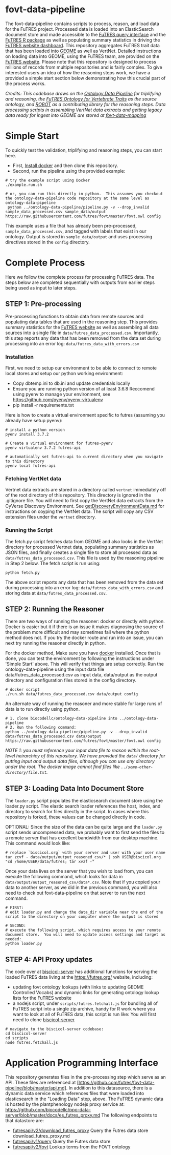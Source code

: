 # fovt-data-pipeline

The fovt-data-pipeline contains scripts to process, reason, and load data for the FuTRES project.  Processed data is loaded into an ElasticSearch document store and made accessible to the [FuTRES query interface](https://futres-data-interface.netlify.app/) and the [FuTRES R package](https://github.com/futres/rfutres)  as well as populating summary statistics in driving the [FuTRES website dashboard](https://futres.org/).  This repository aggregates FuTRES trait data that has been loaded into [GEOME](https://geome-db.org/) as well as VertNet.  Detailed instructions on loading data into GEOME, using the FuTRES team, are provided on the [FuTRES website](https://futres.org/data_tutorial/).  Please note that this repository is designed to process millions of records from multiple repositories and is fairly complex.  To give interested users an idea of how the reasoning steps work, we have a provided a simple start section below demonstrating how this crucial part of the process works.  

*Credits: This codebase draws on the [Ontology Data Pipeline](https://github.com/biocodellc/ontology-data-pipeline) for triplifying and reasoning, the [FuTRES Ontology for Vertebrate Traits](https://github.com/futres/fovt) as the source ontology, and [ROBOT](http://robot.obolibrary.org/) as a contributing library for the reasoning steps.  Data processing scripts in assembling VertNet data extracts and getting legacy data ready for ingest into GEOME are stored at [fovt-data-mapping](https://github.com/futres/fovt-data-mapping)*

# Simple Start
To quickly test the validation, triplifying and reasoning steps, you can start here.

  * First, [Install docker](https://docs.docker.com/install/) and then clone this repository.  
  * Second, run the pipeline using the provided example:

```
# try the example script using Docker
./example.run.sh

# or, you can run this directly in python.  This assumes you checkout the ontology-data-pipeline code repository at the same level as ontology-data-pipeline
 python ../ontology-data-pipeline/pipeline.py -v --drop_invalid  sample_data_processed.csv sample_data/output https://raw.githubusercontent.com/futres/fovt/master/fovt.owl config
```

This example uses a file that has already been pre-processed, `sample_data_processed.csv`, and tagged with labels that exist in our ontology.  Output is stored in `sample_data/output` and uses processing directives stored in the `config` directory.

# Complete Process 
Here we follow the complete process for processing FuTRES data.  The steps below are completed sequentially with outputs from earlier steps being used as input to later steps.

## STEP 1: Pre-processing
Pre-processing functions to obtain data from remote sources and populating data tables that are used in the reasoning step.   This provides summary statistics for the [FuTRES website](https://futres.org/) as well as assembling all data sources into a single file in `data/futres_data_processed.csv`.  Importantly, this step reports any data that has been removed from the data set during processing into an error log: `data/futres_data_with_errors.csv`

### Installation
First, we need to setup our environment to be able to connect to remote local stores and setup our python working environment:

  * Copy dbtemp.ini to db.ini and update credentials locally
  * Ensure you are running python version of at least 3.6.8  Reccomend using pyenv to manage your environment, see https://github.com/pyenv/pyenv-virtualenv
  * pip install -r requirements.txt

Here is how to create a virtual environment specific to futres (assuming you already have setup pyenv):
```
# install a python version
pyenv install 3.7.2

# Create a virtual environment for futres-pyenv
pyenv virtualenv 3.7.2 futres-api

# automatically set futres-api to current directory when you navigate to this directory
pyenv local futres-api
```

### Fetching VertNet data
Vertnet data extracts are stored in a directory called `vertnet` immediately off of the root directory of this repository.
This directory is ignored in the .gitignore file.  You will need to first copy the VertNet data extracts from the CyVerse Discovery Environment. See [getDiscoveryEnvironmentData.md](getDiscoveryEnvironmentData.md) for instructions on coyping the VertNet data.  The script will copy any CSV extension files under the `vertnet` directory.

### Running the Script
The fetch.py script fetches data from GEOME and also looks in the VertNet directory for
processed Vertnet data,  populating summary statistics as JSON files, and finally creates a single file to store all processed data as  `data/futres_data_processed.csv`.  This file is used by the reasoning pipeline in Step 2 below.  The fetch script is run using:

```
python fetch.py
```

The above script reports any data that has been removed from the data set during processing into an error log: `data/futres_data_with_errors.csv` and storing data at `data/futres_data_processed.csv`.

## STEP 2: Running the Reasoner
There are two ways of running the reasoner: docker or directly with python.  Docker is easier but it if there is an issue it makes diagnosing the source of the problem more difficult and may sometimes fail where the python method does not.  If you try the docker route and run into an issue, you can next try running the reasoner directly in python.

For the docker method, Make sure you have [docker](https://docs.docker.com/install/) installed.  Once that is done, you can test
the environment by following the instructions under 'Simple Start' above.  This will verify that things are setup correctly.
Run the ontology-data-pipeline using the input data file data/futres_data_processed.csv as input data,
data/output as the output directory and configuration files stored in the config directory.

```
# docker script
./run.sh data/futres_data_processed.csv data/output config
```

An alternate way of running the reasoner and more stable for large runs of data is to run directly using python. 

```
# 1. clone biocodellc/ontology-data-pipeline into ../ontology-data-pipeline
# 2. Run the following command:
python ../ontology-data-pipeline/pipeline.py -v --drop_invalid  data/futres_data_processed.csv data/output https://raw.githubusercontent.com/futres/fovt/master/fovt.owl config
```

*NOTE 1: you must reference your input data file to reason within the root-level heirarchicy of this repository. We have provided the `data/` directory for putting input and output data files, although you can use any directory under the root.
The docker image cannot find files like `../some-other-directory/file.txt`.*

## STEP 3: Loading Data Into Document Store

The `loader.py` script populates the elasticsearch document store using the loader.py script.  The elastic search loader references the host, index, and directory to search for files directly in the script.  In cases where this repository is forked, these values can be changed directly in code. 

OPTIONAL: Since the size of the data can be quite large and the `loader.py` script sends uncompressed data, we probably want to first send the files to a remote server that has excellent bandwidth from our desktop machine.  This command would look like:

```
# replace `biscicol.org` with your server and user with your user name
tar zcvf - data/output/output_reasoned_csv/* | ssh USER@biscicol.org  "cd /home/USER/data/futres; tar xvzf -"
```

Once your data lives on the server that you wish to load from, you can execute the following command, which looks for data in `data/output/output_reasoned_csv/data*.csv`.  Note that if you copied your data to another server, as we did in the previous command, you will also need to check out fovt-data-pipeline on that server to run the next command.

```
# FIRST:
# edit loader.py and change the data_dir variable near the end of the script to the directory on your computer where the output is stored

# SECOND:
# execute the following script, which requires access to your remote document store.  You will need to update access settings and target as needed:
python loader.py
```


## STEP 4: API Proxy updates
The code over at [biscicol-server](https://biscicol.org/) has additional functions for serving the loaded FuTRES data living at the https://futres.org/ website, including:
  * updating fovt ontology lookups (with links to updating GEOME Controlled Vocabs) and dynamic links for generating ontology lookup lists for the FuTRES website
  * a nodejs script, under `scripts/futres.fetchall.js` for bundling all of FuTRES script into a single zip archive, handy for R work where you want to look at all of FuTRES data, this script is run like:
You will first need to clone [biscicol-server](https://biscicol.org/)

```
# navigate to the biscicol-server codebase:
cd biscicol-server  
cd scripts
node futres.fetchall.js
```

# Application Programming Interface
This repository generates files in the pre-processing step which serve as an API.  These files are referenced at [https://github.com/futres/fovt-data-pipeline/blob/master/api.md].  In addition to this datasource, there is a dynamic data service which references files that were loaded into elasticsearch in the "Loading Data" step, above.  The FuTRES dynamic data is hosted by the plantphenology nodejs proxy service at:
https://github.com/biocodellc/ppo-data-server/blob/master/docs/es_futres_proxy.md   The following endpoints to that datastore are:

  *  [futresapi/v2/download_futres_proxy](https://github.com/biocodellc/ppo-data-server/blob/master/docs/download_futres_proxy.md) Query the Futres data store download_futres_proxy.md
  *  [futresapi/v1/query](https://github.com/biocodellc/ppo-data-server/blob/master/docs/es_futres_proxy.md) Query the Futres data store 
  *  [futresapi/v2/fovt](https://github.com/biocodellc/ppo-data-server/blob/master/docs/futres_ontology_proxy.md) Lookup terms from the FOVT ontology

 





